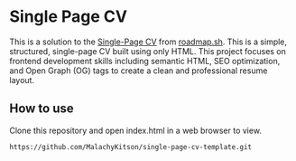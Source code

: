 # Single Page CV
This is a solution to the [Single-Page CV](https://roadmap.sh/projects/single-page-cv) from [roadmap.sh](https://roadmap.sh). This is a simple, structured, single-page CV built using only HTML. This project focuses on frontend development skills including semantic HTML, SEO optimization, and Open Graph (OG) tags to create a clean and professional resume layout.

## How to use
Clone this repository and open index.html in a web browser to view.
```bash
https://github.com/MalachyKitson/single-page-cv-template.git
```
